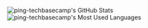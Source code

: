 <p>
  <picture>
    <source srcset="https://github-readme-stats.vercel.app/api?username=ping-techbasecamp&show_icons=true&hide=issues&theme=react" media="(prefers-color-scheme: dark)" />
    <img src="https://github-readme-stats.vercel.app/api?username=ping-techbasecamp&show_icons=true&hide=issues" alt="ping-techbasecamp's GitHub Stats" />
  </picture>
  <picture>
    <source srcset="https://github-readme-stats.vercel.app/api/top-langs/?username=ping-techbasecamp&layout=compact&langs_count=6&hide=TSQL&theme=react" media="(prefers-color-scheme: dark)" />
    <img src="https://github-readme-stats.vercel.app/api/top-langs/?username=ping-techbasecamp&layout=compact&langs_count=6&hide=TSQL" alt="ping-techbasecamp's Most Used Languages" />
  </picture>
</p>
